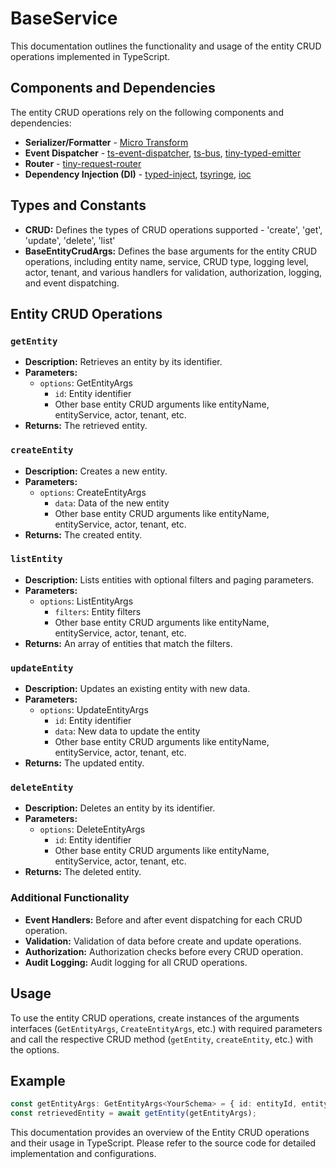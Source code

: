 # BaseService
This documentation outlines the functionality and usage of the entity CRUD operations implemented in TypeScript.

## Components and Dependencies
The entity CRUD operations rely on the following components and dependencies:
- **Serializer/Formatter** - [Micro Transform](https://github.com/dkzlv/micro-transform)
- **Event Dispatcher** - [ts-event-dispatcher](https://github.com/FoxAndFly/ts-event-dispatcher/blob/master/src/index.ts), [ts-bus](https://github.com/ryardley/ts-bus), [tiny-typed-emitter](https://github.com/binier/tiny-typed-emitter/tree/master)
- **Router** - [tiny-request-router](https://github.com/berstend/tiny-request-router/blob/master/src/router.ts)
- **Dependency Injection (DI)** - [typed-inject](https://github.com/nicojs/typed-inject), [tsyringe](https://github.com/microsoft/tsyringe), [ioc](https://github.com/owja/ioc)

## Types and Constants
- **CRUD:** Defines the types of CRUD operations supported - 'create', 'get', 'update', 'delete', 'list'
- **BaseEntityCrudArgs:** Defines the base arguments for the entity CRUD operations, including entity name, service, CRUD type, logging level, actor, tenant, and various handlers for validation, authorization, logging, and event dispatching.
  
## Entity CRUD Operations

### `getEntity`
- **Description:** Retrieves an entity by its identifier.
- **Parameters:**
  - `options`: GetEntityArgs
    - `id`: Entity identifier
    - Other base entity CRUD arguments like entityName, entityService, actor, tenant, etc.
- **Returns:** The retrieved entity.

### `createEntity`
- **Description:** Creates a new entity.
- **Parameters:**
  - `options`: CreateEntityArgs
    - `data`: Data of the new entity
    - Other base entity CRUD arguments like entityName, entityService, actor, tenant, etc.
- **Returns:** The created entity.

### `listEntity`
- **Description:** Lists entities with optional filters and paging parameters.
- **Parameters:**
  - `options`: ListEntityArgs
    - `filters`: Entity filters
    - Other base entity CRUD arguments like entityName, entityService, actor, tenant, etc.
- **Returns:** An array of entities that match the filters.

### `updateEntity`
- **Description:** Updates an existing entity with new data.
- **Parameters:**
  - `options`: UpdateEntityArgs
    - `id`: Entity identifier
    - `data`: New data to update the entity
    - Other base entity CRUD arguments like entityName, entityService, actor, tenant, etc.
- **Returns:** The updated entity.

### `deleteEntity`
- **Description:** Deletes an entity by its identifier.
- **Parameters:**
  - `options`: DeleteEntityArgs
    - `id`: Entity identifier
    - Other base entity CRUD arguments like entityName, entityService, actor, tenant, etc.
- **Returns:** The deleted entity.

### Additional Functionality
- **Event Handlers:** Before and after event dispatching for each CRUD operation.
- **Validation:** Validation of data before create and update operations.
- **Authorization:** Authorization checks before every CRUD operation.
- **Audit Logging:** Audit logging for all CRUD operations.

## Usage
To use the entity CRUD operations, create instances of the arguments interfaces (`GetEntityArgs`, `CreateEntityArgs`, etc.) with required parameters and call the respective CRUD method (`getEntity`, `createEntity`, etc.) with the options.

## Example
```typescript
const getEntityArgs: GetEntityArgs<YourSchema> = { id: entityId, entityName: 'YourEntity', ... };
const retrievedEntity = await getEntity(getEntityArgs);
```
  
This documentation provides an overview of the Entity CRUD operations and their usage in TypeScript. Please refer to the source code for detailed implementation and configurations.